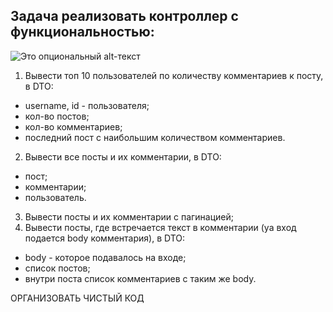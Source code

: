 ## Задача реализовать контроллер с функциональностью:

![Это опциональный alt-текст](https://cdn-user36618.skyeng.ru/skyconvert/unsafe/fit-in/684x/https://cdn-user12724.skyeng.ru/image/87dc45641fb92da2c4d6fb1e9d676ff3.jpg)

1. Вывести топ 10 пользователей по количеству комментариев к посту, в DTO:
  - username, id - пользователя;
  - кол-во постов;
  - кол-во комментариев;
  - последний пост с наибольшим количеством комментариев.
2. Вывести все посты и их комментарии, в DTO:
  - пост;
  - комментарии;
  - пользователь.
3. Вывести посты и их комментарии с пагинацией;
4. Вывести посты, где встречается текст в комментарии (yа вход подается body комментария), в DTO:
  - body - которое подавалось на входе;
  - список постов;
  - внутри поста список комментариев с таким же body.
  
ОРГАНИЗОВАТЬ ЧИСТЫЙ КОД
